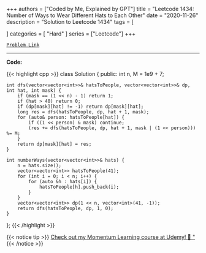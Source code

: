 
+++
authors = ["Coded by Me, Explained by GPT"]
title = "Leetcode 1434: Number of Ways to Wear Different Hats to Each Other"
date = "2020-11-26"
description = "Solution to Leetcode 1434"
tags = [
    
]
categories = [
    "Hard"
]
series = ["Leetcode"]
+++



[`Problem Link`](https://leetcode.com/problems/number-of-ways-to-wear-different-hats-to-each-other/description/)

---

**Code:**

{{< highlight cpp >}}
class Solution {
public:
    int n, M = 1e9 + 7;
    
    int dfs(vector<vector<int>>& hatsToPeople, vector<vector<int>>& dp, int hat, int mask) {
        if (mask == (1 << n) - 1) return 1;
        if (hat > 40) return 0;
        if (dp[mask][hat] != -1) return dp[mask][hat];
        long res = dfs(hatsToPeople, dp, hat + 1, mask);
        for (auto& person: hatsToPeople[hat]) {
            if ((1 << person) & mask) continue;
            (res += dfs(hatsToPeople, dp, hat + 1, mask | (1 << person))) %= M;
        }
        return dp[mask][hat] = res;
    }
    
    int numberWays(vector<vector<int>>& hats) {
        n = hats.size();
        vector<vector<int>> hatsToPeople(41);
        for (int i = 0; i < n; i++) {
            for (auto &h : hats[i]) {
                hatsToPeople[h].push_back(i);
            }
        }
        vector<vector<int>> dp(1 << n, vector<int>(41, -1));
        return dfs(hatsToPeople, dp, 1, 0);
    }
};
{{< /highlight >}}



{{< notice tip >}}
[Check out my Momentum Learning course at Udemy! 🚀 "](https://www.udemy.com/course/blind-75-the-data-structures-and-algorithms-essentials/)
{{< /notice >}}


